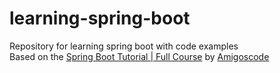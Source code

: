 # learning-spring-boot
Repository for learning spring boot with code examples  
Based on the [Spring Boot Tutorial | Full Course](https://www.youtube.com/watch?v=9SGDpanrc8U "Spring Boot Tutorial | Full Course") by [Amigoscode](https://www.youtube.com/c/amigoscode "Amigoscode's channel")
